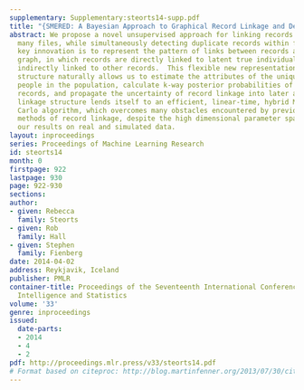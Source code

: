 ```yaml
---
supplementary: Supplementary:steorts14-supp.pdf
title: "{SMERED: A Bayesian Approach to Graphical Record Linkage and De-duplication}"
abstract: We propose a novel unsupervised approach for linking records across arbitrarily
  many files, while simultaneously detecting duplicate records within files.  Our
  key innovation is to represent the pattern of links between records as a bipartite
  graph, in which records are directly linked to latent true individuals, and only
  indirectly linked to other records.  This flexible new representation of the linkage
  structure naturally allows us to estimate the attributes of the unique observable
  people in the population, calculate k-way posterior probabilities of matches across
  records, and propagate the uncertainty of record linkage into later analyses. Our
  linkage structure lends itself to an efficient, linear-time, hybrid Markov chain  Monte
  Carlo algorithm, which overcomes many obstacles encountered by previously proposed
  methods of record linkage, despite the high dimensional parameter space. We assess
  our results on real and simulated data.
layout: inproceedings
series: Proceedings of Machine Learning Research
id: steorts14
month: 0
firstpage: 922
lastpage: 930
page: 922-930
sections: 
author:
- given: Rebecca
  family: Steorts
- given: Rob
  family: Hall
- given: Stephen
  family: Fienberg
date: 2014-04-02
address: Reykjavik, Iceland
publisher: PMLR
container-title: Proceedings of the Seventeenth International Conference on Artificial
  Intelligence and Statistics
volume: '33'
genre: inproceedings
issued:
  date-parts:
  - 2014
  - 4
  - 2
pdf: http://proceedings.mlr.press/v33/steorts14.pdf
# Format based on citeproc: http://blog.martinfenner.org/2013/07/30/citeproc-yaml-for-bibliographies/
---
```

